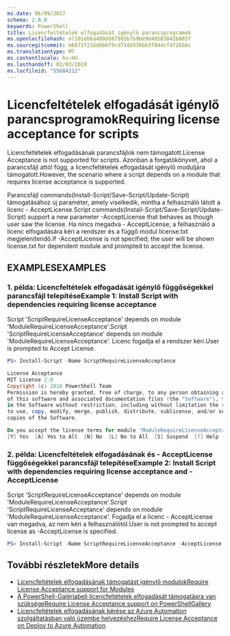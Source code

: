 ```yaml
---
ms.date: 06/09/2017
schema: 2.0.0
keywords: PowerShell
title: Licencfeltételek elfogadását igénylő parancsprogramok
ms.openlocfilehash: e7101eb6a480dd87965b7b9be9d49583042b603f
ms.sourcegitcommit: b6871f21bd666f9cd71dd336bb3f844cf472b56c
ms.translationtype: MT
ms.contentlocale: hu-HU
ms.lasthandoff: 02/03/2019
ms.locfileid: "55684212"
---
```

# <a name="requiring-license-acceptance-for-scripts"></a><span data-ttu-id="822d0-103">Licencfeltételek elfogadását igénylő parancsprogramok</span><span class="sxs-lookup"><span data-stu-id="822d0-103">Requiring license acceptance for scripts</span></span>

<span data-ttu-id="822d0-104">Licencfeltételek elfogadásának parancsfájlok nem támogatott.</span><span class="sxs-lookup"><span data-stu-id="822d0-104">License Acceptance is not supported for scripts.</span></span> <span data-ttu-id="822d0-105">Azonban a forgatókönyvet, ahol a parancsfájl attól függ, a licencfeltételek elfogadását igénylő moduljára támogatott.</span><span class="sxs-lookup"><span data-stu-id="822d0-105">However, the scenario where a script depends on a module that requires license acceptance is supported.</span></span>

<span data-ttu-id="822d0-106">Parancsfájl commands(Install-Script/Save-Script/Update-Script) támogatásához új paraméter, amely viselkedik, mintha a felhasználó látott a licenc - AcceptLicense.</span><span class="sxs-lookup"><span data-stu-id="822d0-106">Script commands(Install-Script/Save-Script/Update-Script) support a new parameter -AcceptLicense that behaves as though user saw the license.</span></span> <span data-ttu-id="822d0-107">Ha nincs megadva - AcceptLicense; a felhasználó a licenc elfogadására kéri a rendszer és a függő modul license.txt megjelenítendő.</span><span class="sxs-lookup"><span data-stu-id="822d0-107">If -AcceptLicense is not specified; the user will be shown license.txt for dependent module and prompted to accept the license.</span></span>

## <a name="examples"></a><span data-ttu-id="822d0-108">EXAMPLES</span><span class="sxs-lookup"><span data-stu-id="822d0-108">EXAMPLES</span></span>

### <a name="example-1-install-script-with-dependencies-requiring-license-acceptance"></a><span data-ttu-id="822d0-109">1. példa: Licencfeltételek elfogadását igénylő függőségekkel parancsfájl telepítése</span><span class="sxs-lookup"><span data-stu-id="822d0-109">Example 1: Install Script with dependencies requiring license acceptance</span></span>

<span data-ttu-id="822d0-110">Script 'ScriptRequireLicenseAcceptance' depends on module 'ModuleRequireLicenseAcceptance'.</span><span class="sxs-lookup"><span data-stu-id="822d0-110">Script 'ScriptRequireLicenseAcceptance' depends on module 'ModuleRequireLicenseAcceptance'.</span></span> <span data-ttu-id="822d0-111">Licenc fogadja el a rendszer kéri.</span><span class="sxs-lookup"><span data-stu-id="822d0-111">User is prompted to Accept License.</span></span>

```PowerShell
PS> Install-Script -Name ScriptRequireLicenseAcceptance

License Acceptance
MIT License 2.0
Copyright (c) 2016 PowerShell Team
Permission is hereby granted, free of charge, to any person obtaining a copy
of this software and associated documentation files (the "Software"), to deal
in the Software without restriction, including without limitation the rights
to use, copy, modify, merge, publish, distribute, sublicense, and/or sell
copies of the Software.

Do you accept the license terms for module 'ModuleRequireLicenseAcceptance'.
[Y] Yes  [A] Yes to All  [N] No  [L] No to All  [S] Suspend  [?] Help (default is "N"):
```

### <a name="example-2-install-script-with-dependencies-requiring-license-acceptance-and--acceptlicense"></a><span data-ttu-id="822d0-112">2. példa: Licencfeltételek elfogadásának és - AcceptLicense függőségekkel parancsfájl telepítése</span><span class="sxs-lookup"><span data-stu-id="822d0-112">Example 2: Install Script with dependencies requiring license acceptance and -AcceptLicense</span></span>

<span data-ttu-id="822d0-113">Script 'ScriptRequireLicenseAcceptance' depends on module 'ModuleRequireLicenseAcceptance'.</span><span class="sxs-lookup"><span data-stu-id="822d0-113">Script 'ScriptRequireLicenseAcceptance' depends on module 'ModuleRequireLicenseAcceptance'.</span></span> <span data-ttu-id="822d0-114">Fogadja el a licenc - AcceptLicense van megadva, az nem kéri a felhasználótól.</span><span class="sxs-lookup"><span data-stu-id="822d0-114">User is not prompted to accept license as -AcceptLicense is specified.</span></span>

```PowerShell
PS> Install-Script -Name ScriptRequireLicenseAcceptance -AcceptLicense
```

## <a name="more-details"></a><span data-ttu-id="822d0-115">További részletek</span><span class="sxs-lookup"><span data-stu-id="822d0-115">More details</span></span>

- [<span data-ttu-id="822d0-116">Licencfeltételek elfogadásának támogatást igénylő modulok</span><span class="sxs-lookup"><span data-stu-id="822d0-116">Require License Acceptance support for Modules</span></span>](module-license-acceptance.md)
- [<span data-ttu-id="822d0-117">A PowerShell-Galériabeli licencfeltételek elfogadását támogatásra van szüksége</span><span class="sxs-lookup"><span data-stu-id="822d0-117">Require License Acceptance support on PowerShellGallery</span></span>](../how-to/working-with-packages/packages-that-require-license-acceptance.md)
- [<span data-ttu-id="822d0-118">Licencfeltételek elfogadásának kérése az Azure Automation szolgáltatásban való üzembe helyezéshez</span><span class="sxs-lookup"><span data-stu-id="822d0-118">Require License Acceptance on Deploy to Azure Automation</span></span>](../how-to/working-with-packages/deploy-to-azure-automation.md)
